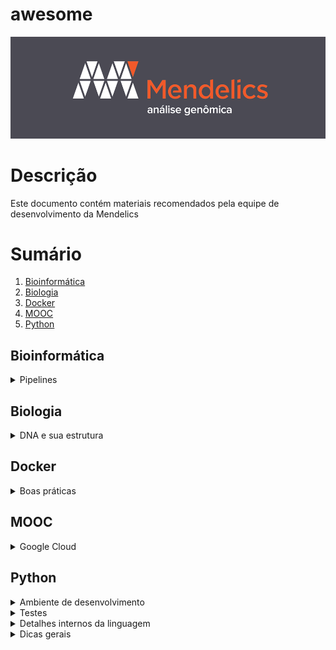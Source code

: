 # awesome

![icon](icon.png)

# Descrição

Este documento contém materiais recomendados pela equipe de desenvolvimento da Mendelics

# Sumário

1. [Bioinformática](#bioinformática)
1. [Biologia](#biologia)
1. [Docker](#docker)
1. [MOOC](#mooc)
1. [Python](#python)

## Bioinformática

<details><summary>Pipelines</summary>

* [GATK workflows](https://github.com/gatk-workflows/)
    * [gatk4-genome-processing-pipeline](https://github.com/gatk-workflows/gatk4-genome-processing-pipeline)

</details>

## Biologia

<details><summary>DNA e sua estrutura</summary>

* [DNA Structure and Replication: Crash Course Biology #10](https://www.youtube.com/watch?v=8kK2zwjRV0M)
* [DNA, Hot Pockets, & The Longest Word Ever: Crash Course Biology #11](https://www.youtube.com/watch?v=itsb2SqR-R0)
* [DNA | Biomolecules | MCAT | Khan Academy](https://youtu.be/AmOO4j0E408)
* [Classical genetics](https://www.khanacademy.org/science/high-school-biology/hs-classical-genetics)

</details>

## Docker

<details><summary>Boas práticas</summary>

* [Dockerfile Best Practices](https://www.youtube.com/watch?v=JofsaZ3H1qM)

</details>

## MOOC

<details><summary>Google Cloud</summary>

* [Google Cloud Platform Fundamentals: Core Infrastructure](https://www.coursera.org/learn/gcp-fundamentals)

</details>

## Python

<details><summary>Ambiente de desenvolvimento</summary>

* [Guia definitivo para organizar meu ambiente Python](https://medium.com/welcome-to-the-django/guia-definitivo-para-organizar-meu-ambiente-python-a16e2479b753)
* [What Is Pip? A Guide for New Pythonistas](https://realpython.com/what-is-pip/)
* [virtualenv: ambientes virtuais para desenvolvimento](https://pythonhelp.wordpress.com/2012/10/17/virtualenv-ambientes-virtuais-para-desenvolvimento/)
* [Simplify Your Python Developer Environment](https://medium.com/homeaway-tech-blog/simplify-your-python-developer-environment-aba90f32dddb)

</details>

<details><summary>Testes</summary>

* [Monkey Patching in Python: Explained with Examples](https://thecodebits.com/monkey-patching-in-python-explained-with-examples/)
* [Four tools for testing your Python code](https://www.tjelvarolsson.com/blog/four-tools-for-testing-your-python-code/)
* [Understanding the Python Mock Object Library](https://realpython.com/python-mock-library/)
* [Mock vs MagicMock](https://stackoverflow.com/questions/17181687/mock-vs-magicmock)
* [5 libs essenciais para testes unitários Python](https://blog.paulagrangeiro.com.br/5-libs-essenciais-para-testes-unit%C3%A1rios-python-f2ba8326e76a)

</details>

<details><summary>Detalhes internos da linguagem</summary>

* [Is Python pass-by-reference or pass-by-value?](https://robertheaton.com/2014/02/09/pythons-pass-by-object-reference-as-explained-by-philip-k-dick/)
* [Garbage collection in Python: things you need to know](https://rushter.com/blog/python-garbage-collector/)

</details>

<details><summary>Dicas gerais</summary>

* [How to Write Beautiful Python Code With PEP 8](https://realpython.com/python-pep8/)
* [Buggy Python Code: The 10 Most Common Mistakes That Python Developers Make](https://www.toptal.com/python/top-10-mistakes-that-python-programmers-make)
* [The definitive guide to Python exceptions](https://julien.danjou.info/python-exceptions-guide/)
* [Python KeyError Exceptions and How to Handle Them](https://realpython.com/python-keyerror/)
* [Python List Comprehensions: Explained Visually](https://treyhunner.com/2015/12/python-list-comprehensions-now-in-color/)
* [Overusing list comprehensions and generator expressions in Python](https://treyhunner.com/2019/03/abusing-and-overusing-list-comprehensions-in-python/)
* [Overusing lambda expressions in Python](https://treyhunner.com/2018/09/stop-writing-lambda-expressions/)
* [Understanding Python's 'yield' Keyword](https://stackabuse.com/understanding-pythons-yield-keyword/)
* [How can I simplify repetitive if-elif statements?](https://stackoverflow.com/questions/61030617/how-can-i-simplify-repetitive-if-elif-statements)

</details>